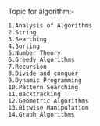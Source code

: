 Topic for algorithm:-

    1.Analysis of Algorithms
    2.String
    3.Searching 
    4.Sorting
    5.Number Theory
    6.Greedy Algorithms
    7.Recursion
    8.Divide and conquer
    9.Dynamic Programming
    10.Pattern Searching
    11.Backtracking
    12.Geometric Algorithms
    13.Bitwise Manipulation
    14.Graph Algorithms
